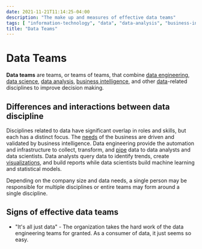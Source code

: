 ```yaml
---
date: 2021-11-21T11:14:25-04:00
description: "The make up and measures of effective data teams"
tags: [ "information-technology", "data", "data-analysis", "business-intelligence" ]
title: "Data Teams"
---
```


# Data Teams

**Data teams** are teams, or teams of teams, that combine [data engineering](data-engineering.md), [data science](data-science.md), [data analysis](data-analysis.md), [business intelligence](business-intelligence.md), and other [data](data.md)-related disciplines to improve decision making.

## Differences and interactions between data discipline

Disciplines related to data have significant overlap in roles and skills, but each has a distinct focus. The [needs](requirements.md) of the business are driven and validated by business intelligence. Data engineering provide the automation and infrastructure to collect, transform, and [pipe](data-pipelines.md) data to data analysts and data scientists. Data analysts query data to identify trends, create [visualizations](data-visualizations.md), and build reports while data scientists build machine learning and statistical models.

Depending on the company size and data needs, a single person may be responsible for multiple disciplines or entire teams may form around a single discipline.

## Signs of effective data teams

* "It's all just data" - The organization takes the hard work of the data engineering teams for granted. As a consumer of data, it just seems so easy.
